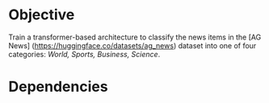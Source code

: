 # Objective

Train a transformer-based architecture to classify the news items in the [AG News] (https://huggingface.co/datasets/ag_news) dataset into one of four categories: _World, Sports, Business, Science_. 

# Dependencies
